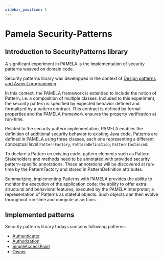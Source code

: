 ```yaml
---
sidebar_position: 1
---
```


# Pamela Security-Patterns
 
## Introduction to SecurityPatterns library
 
A significant experiment in PAMELA is the implementation of security patterns weaved on domain code.

Security patterns library was developped in the context of [Design patterns and Aspect programming](../pamela-core/15-design_patterns.md).

In this context, the PAMELA framework is extended to include the notion of Pattern, i.e. a composition of multiple classes. Included to this experiment, the security pattern is specified by expected behavior defined and formalized by a pattern contract. This contract is defined by formal properties and the PAMELA framework ensures the property verification at run-time.

Related to the security pattern implementation, PAMELA enables the definition of additional security behavior to existing Java code.
Patterns are defined in PAMELA using three classes, each one representing a different conceptual level `PatternFactory`, `PatternDefinition`, `PatternInstance`s.

To declare a Pattern on existing code, pattern elements such as Pattern Stakeholders and methods need to be annotated with provided security pattern-specific annotations. These annotations will be discovered at run-time by the PatternFactory and stored in PatternDefinition attributes.

Summarizing, implementing Patterns with PAMELA provides the ability to monitor the execution of the application code; the ability to offer extra structural and behavioral features, executed by the PAMELA interpreter; a representation of Patterns as stateful objects. Such objects can then evolve throughout run-time and compute assertions.
  
## Implemented patterns

Security patterns library todays contains following patterns:

 - [Authenticator](Authenticator.md)
 - [Authorization](Authorization.md)
 - [SingleAccessPoint](SingleAccessPoint.md)
 - [Owner](Owner.md)
 
 


